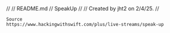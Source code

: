 //
//  README.md
//  SpeakUp
//
//  Created by jht2 on 2/4/25.
//

```
Source
https://www.hackingwithswift.com/plus/live-streams/speak-up

```

